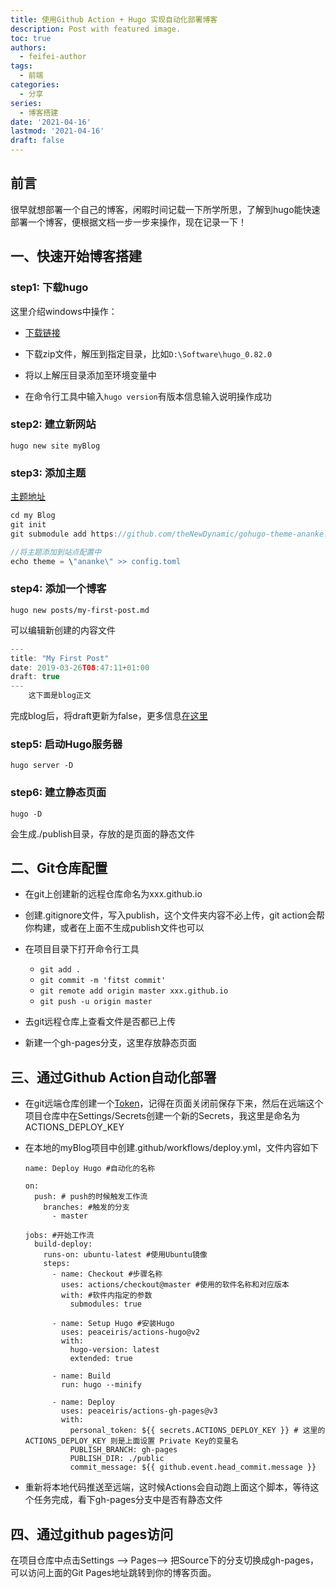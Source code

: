 ```yaml
---
title: 使用Github Action + Hugo 实现自动化部署博客
description: Post with featured image.
toc: true
authors: 
  - feifei-author
tags:
  - 前端
categories:
  - 分享
series:
  - 博客搭建
date: '2021-04-16'
lastmod: '2021-04-16'
draft: false
---
```


## 前言

很早就想部署一个自己的博客，闲暇时间记载一下所学所思，了解到hugo能快速部署一个博客，便根据文档一步一步来操作，现在记录一下！

## 一、快速开始博客搭建

### step1: 下载hugo

这里介绍windows中操作： 

- [下载链接](https://github.com/gohugoio/hugo/releases)

- 下载zip文件，解压到指定目录，比如`D:\Software\hugo_0.82.0`
- 将以上解压目录添加至环境变量中
- 在命令行工具中输入`hugo version`有版本信息输入说明操作成功

### step2: 建立新网站

```
hugo new site myBlog
```

### step3: 添加主题

[主题地址](https://themes.gohugo.io/)

```js
cd my Blog
git init
git submodule add https://github.com/theNewDynamic/gohugo-theme-ananke.git themes/ananke

//将主题添加到站点配置中
echo theme = \"ananke\" >> config.toml
```

### step4: 添加一个博客

`hugo new posts/my-first-post.md`

可以编辑新创建的内容文件

```js
---
title: "My First Post"
date: 2019-03-26T08:47:11+01:00
draft: true
---
    这下面是blog正文
```

完成blog后，将draft更新为false，更多信息[在这里](https://gohugo.io/getting-started/usage/#draft-future-and-expired-content)

### step5: 启动Hugo服务器

`hugo server -D`

### step6: 建立静态页面

`hugo -D`

会生成./publish目录，存放的是页面的静态文件

## 二、Git仓库配置

- 在git上创建新的远程仓库命名为xxx.github.io
- 创建.gitignore文件，写入publish，这个文件夹内容不必上传，git action会帮你构建，或者在上面不生成publish文件也可以
- 在项目目录下打开命令行工具
  - `git add .`
  - `git commit -m 'fitst commit'`
  - `git remote add origin master xxx.github.io`
  - `git push -u origin master`

- 去git远程仓库上查看文件是否都已上传
- 新建一个gh-pages分支，这里存放静态页面

## 三、通过Github Action自动化部署

- 在git远端仓库创建一个[Token](https://github.com/settings/tokens)，记得在页面关闭前保存下来，然后在远端这个项目仓库中在Settings/Secrets创建一个新的Secrets，我这里是命名为ACTIONS_DEPLOY_KEY

- 在本地的myBlog项目中创建.github/workflows/deploy.yml，文件内容如下

  ```yam
  name: Deploy Hugo #自动化的名称
  
  on:
    push: # push的时候触发工作流
      branches: #触发的分支 
        - master
  
  jobs: #开始工作流
    build-deploy:
      runs-on: ubuntu-latest #使用Ubuntu镜像
      steps:
        - name: Checkout #步骤名称
          uses: actions/checkout@master #使用的软件名称和对应版本
          with: #软件内指定的参数
            submodules: true
  
        - name: Setup Hugo #安装Hugo
          uses: peaceiris/actions-hugo@v2
          with:
            hugo-version: latest
            extended: true
  
        - name: Build
          run: hugo --minify
  
        - name: Deploy
          uses: peaceiris/actions-gh-pages@v3
          with:
            personal_token: ${{ secrets.ACTIONS_DEPLOY_KEY }} # 这里的 ACTIONS_DEPLOY_KEY 则是上面设置 Private Key的变量名
            PUBLISH_BRANCH: gh-pages
            PUBLISH_DIR: ./public
            commit_message: ${{ github.event.head_commit.message }}
  ```

- 重新将本地代码推送至远端，这时候Actions会自动跑上面这个脚本，等待这个任务完成，看下gh-pages分支中是否有静态文件

## 四、通过github pages访问

在项目仓库中点击Settings --> Pages--> 把Source下的分支切换成gh-pages，可以访问上面的Git Pages地址跳转到你的博客页面。